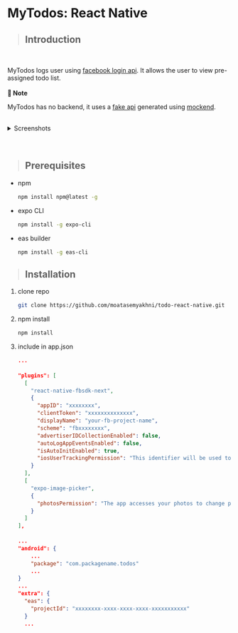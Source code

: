 # MyTodos: React Native

>## Introduction
<br>

MyTodos logs user using [facebook login api](https://developers.facebook.com/docs/facebook-login/). It allows the user to view pre-assigned todo list.
<br><br>
**:loudspeaker: Note**
<br>

MyTodos has no backend, it uses a [fake api](https://my-json-server.typicode.com/moatasemyakhni/mockjson/db) generated using [mockend](https://mockend.com/).
<br><br>

<details>
<summary>Screenshots</summary>

| Login | Signup | Setting |
|------|-----------| --------|
|     <img src="./readme/Login.jpg" height="500" width="250" alt="RunCode" />| <img src="./readme/Signup.jpg" height="500" width="250" alt="RunCode" />|<img src="./readme/Setting.jpg" height="500" width="250" alt="RunCode" /> |

|  Todo   | Details    |
|---------|------------|
|     <img src="./readme/Todo.jpg" height="500" width="250" alt="RunCode" />| <img src="./readme/Details.jpg" height="500" width="250" alt="RunCode" />       |
  
</details>
<br><br>

>## Prerequisites

* npm
  ```sh
  npm install npm@latest -g
  ```
* expo CLI
   ```sh
   npm install -g expo-cli
   ```
* eas builder
    ```sh
    npm install -g eas-cli
    ```

>## Installation
1. clone repo
    ```sh
    git clone https://github.com/moatasemyakhni/todo-react-native.git
    ```
2. npm install
    ```sh
    npm install
    ```
3. include in app.json
    ```json
    ...

    "plugins": [
      [
        "react-native-fbsdk-next",
        {
          "appID": "xxxxxxxx",
          "clientToken": "xxxxxxxxxxxxxx",
          "displayName": "your-fb-project-name",
          "scheme": "fbxxxxxxxx",
          "advertiserIDCollectionEnabled": false,
          "autoLogAppEventsEnabled": false,
          "isAutoInitEnabled": true,
          "iosUserTrackingPermission": "This identifier will be used to deliver personalized ads to you."
        }
      ],
      [
        "expo-image-picker",
        {
          "photosPermission": "The app accesses your photos to change profile picture."
        }
      ]
    ],

    ...
    "android": {
        ...
        "package": "com.packagename.todos"
        ...
    }
    ...
    "extra": {
      "eas": {
        "projectId": "xxxxxxxx-xxxx-xxxx-xxxx-xxxxxxxxxxx"
      }
      ...
    ```
